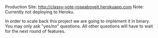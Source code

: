 Production Site: http://classy-vote-roseaboveit.herokuapp.com
Note: Currently not deploying to Heroku.

In order to scale back this project we are going to implement it in binary.
You may only ask "yes/no" questions. All other questions will have to wait for the next round of features.
